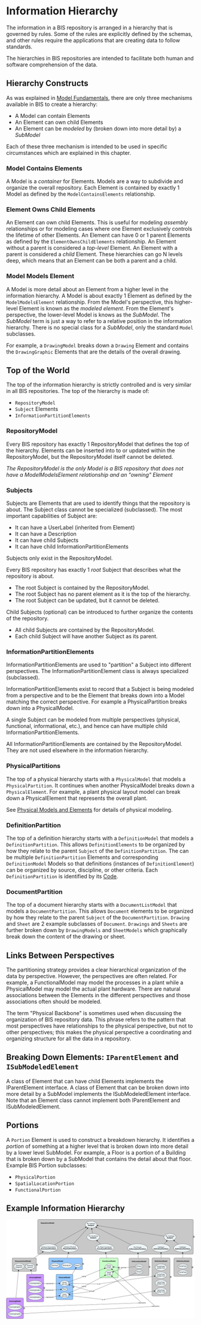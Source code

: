 # Information Hierarchy

<!-- TODO: Some of the information in this chapter will likely be moved to [Model Fundamentals](./model-fundamentals.md). It will be natural to have links from this chapter to that one. -->

The information in a BIS repository is arranged in a hierarchy that is governed by rules. Some of the rules are explicitly defined by the schemas, and other rules require the applications that are creating data to follow standards.

The hierarchies in BIS repositories are intended to facilitate both human and software comprehension of the data.

## Hierarchy Constructs

As was explained in [Model Fundamentals](./model-fundamentals.md), there are only three mechanisms available in BIS to create a hierarchy:

* A Model can contain Elements
* An Element can own child Elements
* An Element can be *modeled* by (broken down into more detail by) a *SubModel*

Each of these three mechanism is intended to be used in specific circumstances which are explained in this chapter.

### Model Contains Elements

A Model is a *container* for Elements.
Models are a way to subdivide and organize the overall repository.
Each Element is contained by exactly 1 Model as defined by the `ModelContainsElements` relationship.

### Element Owns Child Elements

An Element can own child Elements.
This is useful for modeling *assembly* relationships or for modeling cases where one Element exclusively controls the lifetime of other Elements.
An Element can have 0 or 1 parent Elements as defined by the `ElementOwnsChildElements` relationship.
An Element without a parent is considered a *top-level* Element.
An Element with a parent is considered a *child* Element.
These hierarchies can go N levels deep, which means that an Element can be both a parent and a child.

### Model Models Element

A Model is more detail about an Element from a higher level in the information hierarchy.
A Model is about exactly 1 Element as defined by the `ModelModelsElement` relationship.
From the Model's perspective, this higher-level Element is known as the *modeled element*.
From the Element's perspective, the lower-level Model is knows as the *SubModel*.
The *SubModel* term is just a way to refer to a relative position in the information hierarchy.
There is no special class for a *SubModel*, only the standard `Model` subclasses.

For example, a `DrawingModel` breaks down a `Drawing` Element and contains the `DrawingGraphic` Elements that are the details of the overall drawing.

<!-- TODO: insert figure -->

## Top of the World

The top of the information hierarchy is strictly controlled and is very similar in all BIS repositories. The top of the hierarchy is made of:

* `RepositoryModel`
* `Subject` Elements
* `InformationPartitionElements`

<!-- TODO
The following figure shows a simple example of a the top of the hierarchy.
TODO: add figure
-->

### RepositoryModel

Every BIS repository has exactly 1 RepositoryModel that defines the top of the hierarchy. Elements can be inserted into to or updated within the RepositoryModel, but the RepositoryModel itself cannot be deleted.

*The RepositoryModel is the only Model is a BIS repository that does not have a ModelModelsElement relationship and an "owning" Element*

### Subjects

Subjects are Elements that are used to identify things that the repository is about. The Subject class cannot be specialized (subclassed). The most important capabilities of Subject are:

* It can have a UserLabel (inherited from Element)
* It can have a Description
* It can have child Subjects
* It can have child InformationPartitionElements

Subjects only exist in the RepositoryModel.

Every BIS repository has exactly 1 *root* Subject that describes what the repository is about.

* The root Subject is contained by the RepositoryModel.
* The root Subject has no parent element as it is the top of the hierarchy.
* The root Subject can be updated, but it cannot be deleted.

Child Subjects (optional) can be introduced to further organize the contents of the repository.

* All child Subjects are contained by the RepositoryModel.
* Each child Subject will have another Subject as its parent.

### InformationPartitionElements

InformationPartitionElements are used to "partition" a Subject into different perspectives. The InformationPartitionElement class is always specialized (subclassed).

InformationPartitionElements exist to record that a Subject is being modeled from a perspective and to be the Element that breaks down into a Model matching the correct perspective. For example a PhysicalPartition breaks down into a PhysicalModel.

A single Subject can be modeled from multiple perspectives (physical, functional, informational, etc.), and hence can have multiple child InformationPartitionElements.

All InformationPartitionElements are contained by the RepositoryModel. They are not used elsewhere in the information hierarchy.

### PhysicalPartitions

The top of a physical hierarchy starts with a `PhysicalModel` that models a `PhysicalPartition`.
It continues when another PhysicalModel breaks down a `PhysicalElement`.
For example, a plant physical layout model can break down a PhysicalElement that represents the overall plant.

See [Physical Models and Elements](./physical-models-and-elements.md) for details of physical modeling.

<!-- TODO
### FunctionalPartitions
TODO: write text
See [Functional Models and Elements](./functional-models-and-elements.md) for details of physical modeling.
-->

<!-- TODO
### AnalysisPartitions
TODO: write text
See [Analysis Models and Elements](./functional-models-and-elements.md) for details of physical modeling.
-->

### DefinitionPartition

The top of a definition hierarchy starts with a `DefinitionModel` that models a `DefinitionPartition`.
This allows `DefinitionElements` to be organized by how they relate to the parent `Subject` of the `DefinitionPartition`.
The can be multiple `DefinitionPartition` Elements and corresponding `DefinitionModel` Models so that definitions (instances of `DefinitionElement`) can be organized by source, discipline, or other criteria.
Each `DefinitionPartition` is identified by its [Code](./glossary.md#code).

### DocumentPartition

The top of a document hierarchy starts with a `DocumentListModel` that models a `DocumentPartition`.
This allows `Document` elements to be organized by how they relate to the parent `Subject` of the `DocumentPartition`.
`Drawing` and `Sheet` are 2 example subclasses of `Document`.
`Drawings` and `Sheets` are further broken down by `DrawingModels` and `SheetModels` which graphically break down the content of the drawing or sheet.

<!-- TODO: We need a chapter on DocumentListModels -->

<!-- TODO:
### More Partitions
TODO: We should list out all the known ones.
TODO: Should we have a chapter on all the known ones?
-->

## Links Between Perspectives

The partitioning strategy provides a clear hierarchical organization of the data by perspective. However, the perspectives are often related. For example, a FunctionalModel may model the processes in a plant while a PhysicalModel may model the actual plant hardware. There are natural associations between the Elements in the different perspectives and those associations often should be modeled.

<!-- TODO: More text here. Probably a diagram also... -->

The term "Physical Backbone" is sometimes used when discussing the organization of BIS repository data. This phrase refers to the pattern that most perspectives have relationships to the physical perspective, but not to other perspectives; this makes the physical perspective a coordinating and organizing structure for all the data in a repository.

## Breaking Down Elements: `IParentElement` and `ISubModeledElement`

A class of Element that can have child Elements implements the IParentElement interface.
A class of Element that can be broken down into more detail by a SubModel implements the ISubModeledElement interface.
Note that an Element class cannot implement both IParentElement and ISubModeledElement.

## Portions

A `Portion` Element is used to construct a breakdown hierarchy.
It identifies a *portion* of something at a higher level that is broken down into more detail by a lower level SubModel.
For example, a Floor is a portion of a Building that is broken down by a SubModel that contains the detail about that floor.
Example BIS Portion subclasses:

* `PhysicalPortion`
* `SpatialLocationPortion`
* `FunctionalPortion`

<!-- TODO
## Typical Repository Organization

Two examples of repository organizations are described below. It should be noted that a single BIS repository may have multiple uses. When that occurs each use (often corresponding to an application) adds the hierarchy; the resulting hierarchy is similar to a union of the uses' hierarchies.

### iModel Bridge Repository Organization

TODO: show organization for an iModel created by both:

* One bridge with two source files
* Another bridge with one source file

### Editing Application Repository Organization

TODO

-->

## Example Information Hierarchy

![Information Hierarchy](./media/information-hierarchy.png)
